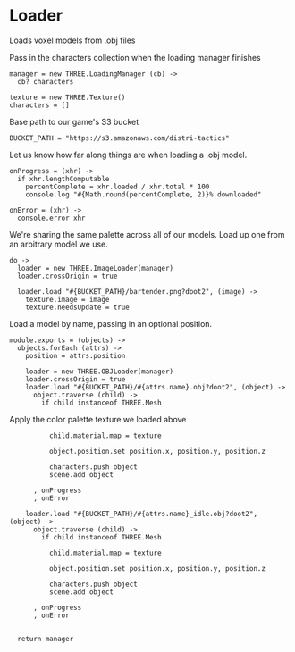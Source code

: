 Loader
======

Loads voxel models from .obj files

Pass in the characters collection when the loading manager finishes

    manager = new THREE.LoadingManager (cb) ->
      cb? characters
    
    texture = new THREE.Texture()
    characters = []

Base path to our game's S3 bucket

    BUCKET_PATH = "https://s3.amazonaws.com/distri-tactics"

Let us know how far along things are when loading a .obj model.

    onProgress = (xhr) ->
      if xhr.lengthComputable
        percentComplete = xhr.loaded / xhr.total * 100
        console.log "#{Math.round(percentComplete, 2)}% downloaded"

    onError = (xhr) ->
      console.error xhr

We're sharing the same palette across all of our models.
Load up one from an arbitrary model we use.

    do ->
      loader = new THREE.ImageLoader(manager)
      loader.crossOrigin = true

      loader.load "#{BUCKET_PATH}/bartender.png?doot2", (image) ->
        texture.image = image
        texture.needsUpdate = true

Load a model by name, passing in an optional position.

    module.exports = (objects) ->
      objects.forEach (attrs) ->
        position = attrs.position
  
        loader = new THREE.OBJLoader(manager)
        loader.crossOrigin = true
        loader.load "#{BUCKET_PATH}/#{attrs.name}.obj?doot2", (object) ->
          object.traverse (child) ->
            if child instanceof THREE.Mesh

Apply the color palette texture we loaded above

              child.material.map = texture
  
              object.position.set position.x, position.y, position.z
              
              characters.push object
              scene.add object
  
          , onProgress
          , onError
          
        loader.load "#{BUCKET_PATH}/#{attrs.name}_idle.obj?doot2", (object) ->
          object.traverse (child) ->
            if child instanceof THREE.Mesh

              child.material.map = texture
  
              object.position.set position.x, position.y, position.z
              
              characters.push object
              scene.add object
  
          , onProgress
          , onError

        
      return manager
